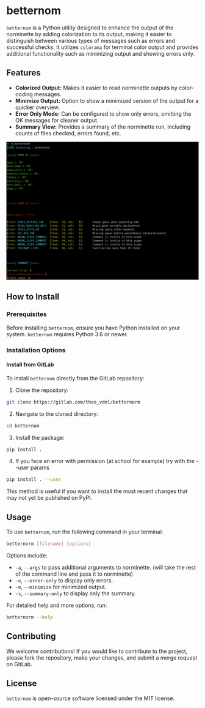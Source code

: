 # betternom

`betternom` is a Python utility designed to enhance the output of the norminette by adding colorization to its output, making it easier to distinguish between various types of messages such as errors and successful checks. It utilizes `colorama` for terminal color output and provides additional functionality such as minimizing output and showing errors only.

## Features

- **Colorized Output:** Makes it easier to read norminette outputs by color-coding messages.
- **Minimize Output:** Option to show a minimized version of the output for a quicker overview.
- **Error Only Mode:** Can be configured to show only errors, omitting the OK messages for cleaner output.
- **Summary View:** Provides a summary of the norminette run, including counts of files checked, errors found, etc.

![image info](screenshots/screenshot1.png)

## How to Install

### Prerequisites

Before installing `betternom`, ensure you have Python installed on your system. `betternom` requires Python 3.6 or newer.

### Installation Options

#### Install from GitLab

To install `betternom` directly from the GitLab repository:

1. Clone the repository:

```sh
git clone https://gitlab.com/theo_vdml/betternorm
```

2. Navigate to the cloned directory:

```sh
cd betternom
```

3. Install the package:

```sh
pip install .
```

4. If you face an error with permission (at school for example) try with the --user params

```sh
pip install . --user
```

This method is useful if you want to install the most recent changes that may not yet be published on PyPI.

## Usage

To use `betternom`, run the following command in your terminal:

```sh
betternorm [filename] [options]
```

Options include:

- `-a`, `--args` to pass additional arguments to norminette. (will take the rest of the command line and pass it to norminette)
- `-e`, `--error-only` to display only errors.
- `-m`, `--minimize` for minimized output.
- `-s`, `--summary-only` to display only the summary.

For detailed help and more options, run:

```sh
betternorm --help
```

## Contributing

We welcome contributions! If you would like to contribute to the project, please fork the repository, make your changes, and submit a merge request on GitLab.

## License

`betternom` is open-source software licensed under the MIT license.
